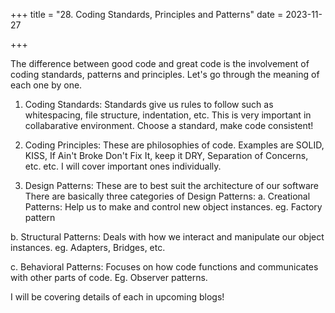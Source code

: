 +++
title = "28. Coding Standards, Principles and Patterns"
date = 2023-11-27

+++

The difference between good code and great code is the involvement of coding standards, patterns and principles. Let's go through the meaning of each one by one.

1. Coding Standards:
Standards give us rules to follow such as whitespacing, file structure, indentation, etc. This is very important in collabarative environment. Choose a standard, make code consistent!

2. Coding Principles:
These are philosophies of code. Examples are SOLID, KISS, If Ain't Broke Don't Fix It, keep it DRY, Separation of Concerns, etc. etc.
I will cover important ones individually.

3. Design Patterns:
These are to best suit the architecture of our software
There are basically three categories of Design Patterns:
a. Creational Patterns: Help us to make and control new object instances. eg. Factory pattern

b. Structural Patterns: Deals with how we interact and manipulate our object instances. eg. Adapters, Bridges, etc.

c. Behavioral Patterns: Focuses on how code functions and communicates with other parts of code. Eg. Observer patterns.

I will be covering details of each in upcoming blogs!